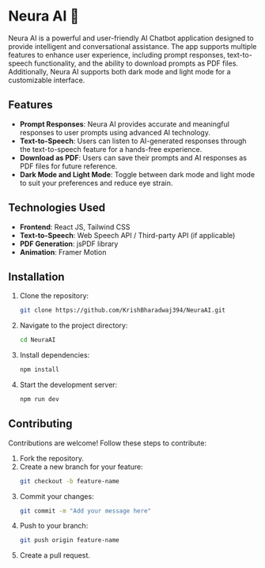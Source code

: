 
# Neura AI 🤖

Neura AI is a powerful and user-friendly AI Chatbot application designed to provide intelligent and conversational assistance. The app supports multiple features to enhance user experience, including prompt responses, text-to-speech functionality, and the ability to download prompts as PDF files. Additionally, Neura AI supports both dark mode and light mode for a customizable interface.

## Features

- **Prompt Responses**: Neura AI provides accurate and meaningful responses to user prompts using advanced AI technology.
- **Text-to-Speech**: Users can listen to AI-generated responses through the text-to-speech feature for a hands-free experience.
- **Download as PDF**: Users can save their prompts and AI responses as PDF files for future reference.
- **Dark Mode and Light Mode**: Toggle between dark mode and light mode to suit your preferences and reduce eye strain.

## Technologies Used

- **Frontend**: React JS, Tailwind CSS
- **Text-to-Speech**: Web Speech API / Third-party API (if applicable)
- **PDF Generation**: jsPDF library
- **Animation**: Framer Motion

## Installation

1. Clone the repository:
   ```bash
   git clone https://github.com/KrishBharadwaj394/NeuraAI.git
   ```
2. Navigate to the project directory:
   ```bash
   cd NeuraAI
   ```
3. Install dependencies:
   ```bash
   npm install
   ```
4. Start the development server:
   ```bash
   npm run dev
   ```

## Contributing

Contributions are welcome! Follow these steps to contribute:

1. Fork the repository.
2. Create a new branch for your feature:
   ```bash
   git checkout -b feature-name
   ```
3. Commit your changes:
   ```bash
   git commit -m "Add your message here"
   ```
4. Push to your branch:
   ```bash
   git push origin feature-name
   ```
5. Create a pull request.
